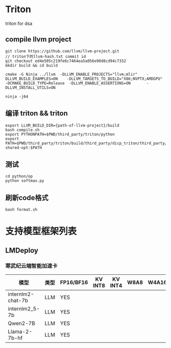 # Triton
triton for dsa

## compile llvm project
```
git clone https://github.com/llvm/llvm-project.git
// triton下的llvm-hash.txt commit id
git checkout ed4e505c219fe6c7464ea5a056e90d8cd94c7332
mkdir build && cd build

cmake -G Ninja ../llvm  -DLLVM_ENABLE_PROJECTS="llvm;mlir"    -DLLVM_BUILD_EXAMPLES=ON    -DLLVM_TARGETS_TO_BUILD="X86;NVPTX;AMDGPU"     -DCMAKE_BUILD_TYPE=Release  -DLLVM_ENABLE_ASSERTIONS=ON       -DLLVM_INSTALL_UTILS=ON

ninja -j64
```


## 编译 triton && triton
```
export LLVM_BUILD_DIR={path-of-llvm-project}/build
bash compile.sh
export PYTHONPATH=$PWD/third_party/triton/python
export PATH=$PWD/third_party/triton/build/third_party/dicp_triton/third_party/triton_shared/tools/triton-shared-opt:$PATH
```


## 测试
```
cd python/op
python softmax.py
```

## 刷新code格式
```
bash format.sh
```

# 支持模型框架列表

## LMDeploy
### 寒武纪云端智能加速卡
| 模型              | 类型 | FP16/BF16 | KV INT8 | KV INT4 | W8A8 | W4A16 |
| ---               | ---  | ---       |    ---  | ---     | ---  | ---   |
| internlm2-chat-7b | LLM  | YES       |         |         |      |       |
| internlm2_5-7b    | LLM  | YES       |         |         |      |       |
| Qwen2-7B          | LLM  | YES       |         |         |      |       |
| Llama-2-7b-hf     | LLM  | YES       |         |         |      |       |

